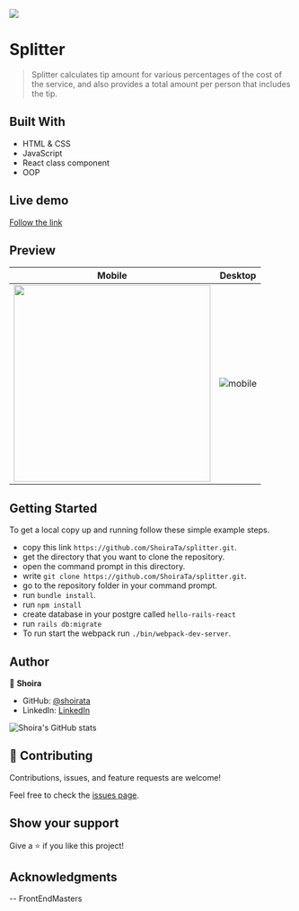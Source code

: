 ![](https://img.shields.io/badge/Microverse-blueviolet)

# Splitter

> Splitter calculates tip amount for various percentages of the cost of the service, and also provides a total amount per person that includes the tip.

## Built With

- HTML & CSS
- JavaScript
- React class component
- OOP

## Live demo

[Follow the link](http://shoirata.github.io/splitter)

## Preview

| Mobile                                                                                                                         | Desktop                                                                                                          |
| ------------------------------------------------------------------------------------------------------------------------------ | ---------------------------------------------------------------------------------------------------------------- |
| <img src="https://user-images.githubusercontent.com/77038610/165089347-65da4f99-e6f6-439d-b4a6-54d307a4d2bc.png " width="350"> | ![mobile](https://user-images.githubusercontent.com/77038610/165089303-d6f64f58-34f4-496e-a81c-66e26c06a8ba.gif) |

## Getting Started

To get a local copy up and running follow these simple example steps.

- copy this link `https://github.com/ShoiraTa/splitter.git`.
- get the directory that you want to clone the repository.
- open the command prompt in this directory.
- write `git clone https://github.com/ShoiraTa/splitter.git`.
- go to the repository folder in your command prompt.
- run `bundle install`.
- run `npm install`
- create database in your postgre called `hello-rails-react`
- run `rails db:migrate`
- To run start the webpack run `./bin/webpack-dev-server`.

## Author

👤 **Shoira**

- GitHub: [@shoirata](https://github.com/shoirata)
- LinkedIn: [LinkedIn](https://www.linkedin.com/in/shoira-tashpulatova-bab4a7122/)

![Shoira's GitHub stats](https://github-readme-stats.vercel.app/api?username=shoirata&count_private=true&theme=dark&show_icons=true)

## 🤝 Contributing

Contributions, issues, and feature requests are welcome!

Feel free to check the [issues page](../../issues/).

## Show your support

Give a ⭐️ if you like this project!

## Acknowledgments

-- FrontEndMasters
